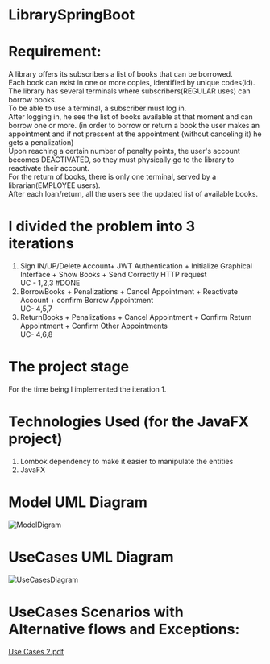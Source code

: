 # LibrarySpringBoot
# Requirement:
  A library offers its subscribers a list of books that can be borrowed.\
  Each book can exist in one or more copies, identified by unique codes(id). \
  The library has several terminals where subscribers(REGULAR uses) can borrow books. \
  To be able to use a terminal, a subscriber must log in. \
  After logging in, he see the list of books available at that moment and can borrow one or more.  (in order to borrow or return a book the user makes an appointment and if not pressent at the appointment (without canceling it) he gets a penalization)\
  Upon reaching a certain number of penalty points, the user's account becomes DEACTIVATED, so they must physically go to the library to reactivate their account.\
  For the return of books, there is only one terminal, served by a librarian(EMPLOYEE users). \
  After each loan/return, all the users see the updated list of available books.

# I divided the problem into 3 iterations 
1. Sign IN/UP/Delete Account+ JWT Authentication + Initialize Graphical Interface + Show Books + Send Correctly HTTP request\
UC - 1,2,3 #DONE
3. BorrowBooks + Penalizations + Cancel Appointment + Reactivate Account + confirm Borrow Appointment\
  UC- 4,5,7
4. ReturnBooks + Penalizations + Cancel Appointment + Confirm Return Appointment + Confirm Other Appointments\
  UC- 4,6,8

# The project stage
For the time being I implemented the iteration 1.
# Technologies Used (for the JavaFX project)
1. Lombok dependency to make it easier to manipulate the entities
2. JavaFX 

# Model UML Diagram
![ModelDigram](https://github.com/DariusB12/LibrarySpringBoot/assets/131203165/ea8cc665-3980-4491-ad78-610a5e343bd7)


# UseCases UML Diagram
![UseCasesDiagram](https://github.com/DariusB12/LibrarySpringBoot/assets/131203165/be306242-ef9b-45f4-b38d-0a49b57db777)


# UseCases Scenarios with Alternative flows and Exceptions:
[Use Cases 2.pdf](https://github.com/DariusB12/LibrarySpringBoot/files/14855176/Use.Cases.2.pdf)
